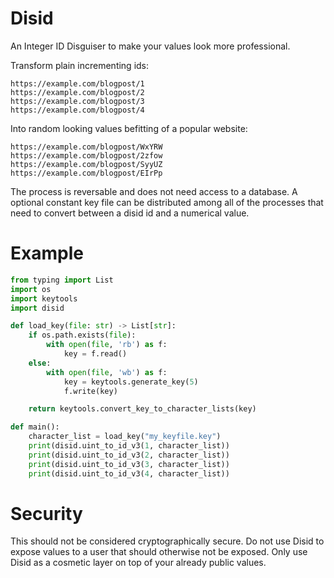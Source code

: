 Disid
=====
An Integer ID Disguiser to make your values look more professional.

Transform plain incrementing ids:
```
https://example.com/blogpost/1
https://example.com/blogpost/2
https://example.com/blogpost/3
https://example.com/blogpost/4
```
Into random looking values befitting of a popular website:
```
https://example.com/blogpost/WxYRW
https://example.com/blogpost/2zfow
https://example.com/blogpost/SyyUZ
https://example.com/blogpost/EIrPp
```

The process is reversable and does not need access to a database. A optional constant key file can be distributed among all of the processes that need to convert between a disid id and a numerical value.

Example
=======

```python
from typing import List
import os
import keytools
import disid

def load_key(file: str) -> List[str]:
    if os.path.exists(file):
        with open(file, 'rb') as f:
            key = f.read()
    else:
        with open(file, 'wb') as f:
            key = keytools.generate_key(5)
            f.write(key)

    return keytools.convert_key_to_character_lists(key)

def main():
    character_list = load_key("my_keyfile.key")
    print(disid.uint_to_id_v3(1, character_list))
    print(disid.uint_to_id_v3(2, character_list))
    print(disid.uint_to_id_v3(3, character_list))
    print(disid.uint_to_id_v3(4, character_list))
```

Security
========
This should not be considered cryptographically secure. Do not use Disid to expose values to a user that should otherwise not be exposed. Only use Disid as a cosmetic layer on top of your already public values.

